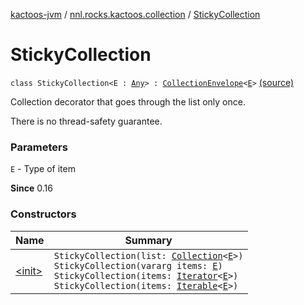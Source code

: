 [kactoos-jvm](../../index.md) / [nnl.rocks.kactoos.collection](../index.md) / [StickyCollection](./index.md)

# StickyCollection

`class StickyCollection<E : `[`Any`](https://kotlinlang.org/api/latest/jvm/stdlib/kotlin/-any/index.html)`> : `[`CollectionEnvelope`](../-collection-envelope/index.md)`<`[`E`](index.md#E)`>` [(source)](https://github.com/neonailol/kactoos/blob/master/kactoos-jvm/src/main/kotlin/nnl/rocks/kactoos/collection/StickyCollection.kt#L17)

Collection decorator that goes through the list only once.

There is no thread-safety guarantee.

### Parameters

`E` - Type of item

**Since**
0.16

### Constructors

| Name | Summary |
|---|---|
| [&lt;init&gt;](-init-.md) | `StickyCollection(list: `[`Collection`](https://kotlinlang.org/api/latest/jvm/stdlib/kotlin.collections/-collection/index.html)`<`[`E`](index.md#E)`>)`<br>`StickyCollection(vararg items: `[`E`](index.md#E)`)`<br>`StickyCollection(items: `[`Iterator`](https://kotlinlang.org/api/latest/jvm/stdlib/kotlin.collections/-iterator/index.html)`<`[`E`](index.md#E)`>)`<br>`StickyCollection(items: `[`Iterable`](https://kotlinlang.org/api/latest/jvm/stdlib/kotlin.collections/-iterable/index.html)`<`[`E`](index.md#E)`>)` |
